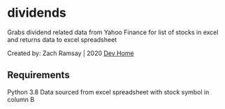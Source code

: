 # dividends
Grabs dividend related data from Yahoo Finance for list of stocks in excel and returns data to excel spreadsheet


Created by: Zach Ramsay | 2020
<a href="https://github.com/zrams/dividends">Dev Home</a>


<h2>Requirements</h2>
Python 3.8
Data sourced from excel spreadsheet with stock symbol in column B
